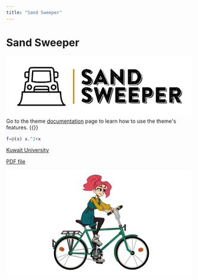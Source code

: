 ```yaml
---
title: "Sand Sweeper"
---
```


# Sand Sweeper
![](images/logo_transparent_background.png)
Go to the theme [documentation](https://learn.netlify.app/en/) page to learn how to use the theme's features.
{{<youtube QWm5tYQJXo4>}}

```matlab
f=@(x) x.^2+x
```


[Kuwait University](https://portal.ku.edu.kw/sisapp/faces/login.jspx?_afrWindowMode=0&_afrLoop=679389271767465&_adf.ctrl-state=3p7d5r642_4#TS00000000076=b7badcb0152d51080162978d436705ae096947ba5ad1b275929a7a6402074fab37)

[PDF file](files/Instructions_Fall2021.pdf)

![](images/moving_bike.gif)


